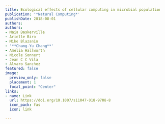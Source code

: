 ```yaml
---
title: Ecological effects of cellular computing in microbial populations
publication: '*Natural Computing*'
publishDate: 2018-08-01
authors:
authors:
- Maia Baskerville
- Arielle Biro
- Mike Blazanin
- '**Chang-Yu Chang**'
- Amelia Hallworth
- Nicole Sonnert
- Jean C C Vila
- Alvaro Sanchez
featured: false
image:
  preview_only: false
  placement: 1
  focal_point: "Center"
links:
- name: Link
  url: https://doi.org/10.1007/s11047-018-9708-8
  icon_pack: fas
  icon: link
  
---
```

